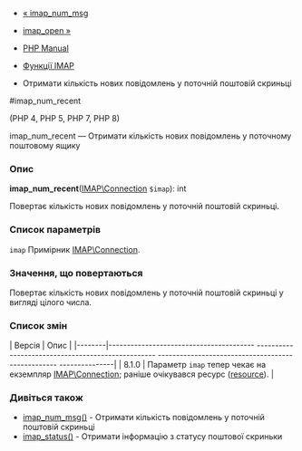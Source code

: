 - [« imap_num_msg](function.imap-num-msg.md)
- [imap_open »](function.imap-open.md)

- [PHP Manual](index.md)
- [Функції IMAP](ref.imap.md)
- Отримати кількість нових повідомлень у поточній поштовій скриньці

#imap_num_recent

(PHP 4, PHP 5, PHP 7, PHP 8)

imap_num_recent — Отримати кількість нових повідомлень у поточному поштовому
ящику

### Опис

**imap_num_recent**([IMAP\Connection](class.imap-connection.md)
`$imap`): int

Повертає кількість нових повідомлень у поточній поштовій скриньці.

### Список параметрів

`imap`
Примірник [IMAP\Connection](class.imap-connection.md).

### Значення, що повертаються

Повертає кількість нових повідомлень у поточній поштовій скриньці у вигляді
цілого числа.

### Список змін

| Версія | Опис |
|--------|---------------------------------------- -------------------------------------------------- -------------------------------------------------- ---------------|
| 8.1.0 | Параметр `imap` тепер чекає на екземпляр [IMAP\Connection](class.imap-connection.md); раніше очікувався ресурс ([resource](language.types.resource.md)). |

### Дивіться також

- [imap_num_msg()](function.imap-num-msg.md) - Отримати кількість
повідомлень у поточній поштовій скриньці
- [imap_status()](function.imap-status.md) - Отримати інформацію з
статусу поштової скриньки
